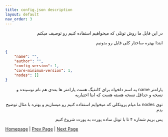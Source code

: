 ```yaml
---
title: config.json description
layout: default
nav_order: 3
---
```



<p dir="rtl">
در این فایل ما روش تونلی که میخواهیم استفاده کنیم رو توصیف میکنم 
</p>

<p dir="rtl">
ابتدا بهتره ساختار کلی فایل رو بدونیم
</p>



```json
{
    "name": "",
    "author": "",
    "config-version": 1,
    "core-minimum-version": 1,
    "nodes": []
}
```

<p dir="rtl">
پارامتر name یه اسم دلخواه برای کانفیگ هست
پارامتر ها بعدی هم نام نوسینده و نسخه و حداقل نسخه هسته هست که اینا اختیاریه
</p>

<p dir="rtl">
توی nodes ما میام پروتکلی که میخوایم استفاده کنیم رو میسازیم و بهتره با مثال توضیح بدم
</p>

<p dir="rtl">
پس بریم شماره ۴ تا با تونل ساده پورت به پورت شروع کنیم
</p>





[Homepage](.) | [Prev Page](file-core.json) | [Next Page](Direct-Port-To-Port)